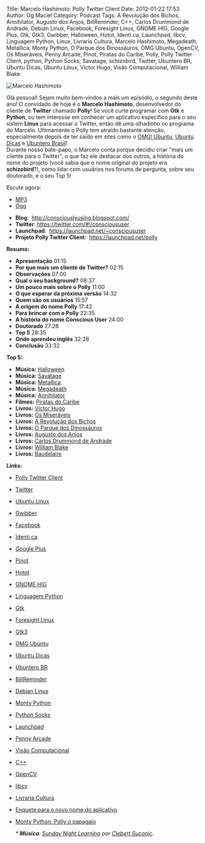 Title: Marcelo Hashimoto: Polly Twitter Client
Date: 2012-01-22 17:53
Author: Og Maciel
Category: Podcast
Tags: A Revolução dos Bichos, Annihilator, Augusto dos Anjos, BillReminder, C++, Carlos Drummond de Andrade, Debian Linux, Facebook, Foresight Linux, GNOME HIG, Google Plus, Gtk, Gtk3, Gwibber, Halloween, Hotot, Identi.ca, Launchpad, libcv, Linguagem Python, Linux, Livraria Cultura, Marcelo Hashimoto, Megadeath, Metallica, Monty Python, O Parque dos Dinossáuros, OMG Ubuntu, OpenCV, Os Miseráveis, Penny Arcade, Pinot, Piratas do Caribe, Polly, Polly Twitter Client, python, Python Socks, Savatage, schizobird, Twitter, Ubuntero BR, Ubuntu Dicas, Ubuntu Linux, Victor Hugo, Visão Computacional, William Blake

![Marcelo Hashimoto]({filename}/images/marcelohashimoto.jpg)

Olá pessoal! Sejam muito bem-vindos a mais um episódio, o segundo deste
ano! O convidado de hoje é o **Marcelo Hashimoto**, desenvolvedor do
cliente de **Twitter** chamado **Polly**! Se você curte programar com
**Gtk** e **Python**, ou tem interesse em conhecer um aplicativo
específico para o seu sistem **Linux** para acessar o Twitter, então dê
uma olhadinho no programa do Marcelo. Ultimamente o Polly tem atraído
bastante atenção, especialmente depois de ter saído em sites como o
[OMG!
Ubuntu](http://www.omgubuntu.co.uk/ "http://www.omgubuntu.co.uk/"),
[Ubuntu
Dicas](http://www.ubuntudicas.com.br/blog/ "http://www.ubuntudicas.com.br/blog/")
e [Ubuntero
Brasil](http://www.ubuntero.com.br/ "http://www.ubuntero.com.br/")!  
Durante nosso bate-papo, o Marcelo conta porque decidiu criar "mais um
cliente para o Twitter", o que faz ele destacar dos outros, a história
do nome do projeto (você sabia que o nome original do projeto era
**schizobird**?), como lidar com usuários nos forums de pergunta, sobre
seu doutorado, e o seu Top 5!

Escute agora:

* [MP3](http://downloads.ogmaciel.com/castalio-podcast-28.mp3)
* [Ogg](http://downloads.ogmaciel.com/castalio-podcast-28.ogg)

-   **Blog**:  <http://consciouslyusing.blogspot.com/>
-   **Twitter**: <https://twitter.com/#!/conscioususer>
-   **Launchpad**:  <https://launchpad.net/~conscioususer>
-   **Projeto Polly Twitter Client**:  <https://launchpad.net/polly>

**Resumo:**

-   **Apresentação** 01:15
-   **Por que mais um cliente de Twitter?** 02:15
-   **Observações** 07:00
-   **Qual o seu background?** 08:37
-   **Um pouco mais sobre o Polly** 11:00
-   **O que esperar da próxima versão** 14:32
-   **Quem são os usuários** 15:57
-   **A origem do nome Polly** 17:42
-   **Para brincar com o Polly** 22:35
-   **A história do nome Conscious User** 24:00
-   **Doutorado** 27:26
-   **Top 5** 28:35
-   **Onde aprendeu inglês** 32:28
-   **Conclusão** 33:32

**Top 5:**

-   **Música:** [Halloween](http://www.last.fm/search?q=Halloween)
-   **Música:** [Savatage](http://www.last.fm/search?q=Savatage)
-   **Música:** [Metallica](http://www.last.fm/search?q=Metallica)
-   **Música:** [Megadeath](http://www.last.fm/search?q=Megadeath)
-   **Música:** [Annihilator](http://www.last.fm/search?q=Annihilator)
-   **Filmes:** [Piratas do
    Caribe](http://www.imdb.com/find?s=all&q=Piratas+do+Caribe)
-   **Livros:** [Victor
    Hugo](http://www.amazon.com/s/ref=nb_sb_noss?url=search-alias%3Dstripbooks&field-keywords=Victor+Hugo)
-   **Livros:** [Os
    Miseráveis](http://www.amazon.com/s/ref=nb_sb_noss?url=search-alias%3Dstripbooks&field-keywords=Os+Miseráveis)
-   **Livros:** [A Revolução dos
    Bichos](http://www.amazon.com/s/ref=nb_sb_noss?url=search-alias%3Dstripbooks&field-keywords=A+Revolução+dos+Bichos)
-   **Livros:** [O Parque dos
    Dinossáuros](http://www.amazon.com/s/ref=nb_sb_noss?url=search-alias%3Dstripbooks&field-keywords=O+Parque+dos+Dinossáuros)
-   **Livros:** [Augusto dos
    Anjos](http://www.amazon.com/s/ref=nb_sb_noss?url=search-alias%3Dstripbooks&field-keywords=Augusto+dos+Anjos)
-   **Livros:** [Carlos Drummond de
    Andrade](http://www.amazon.com/s/ref=nb_sb_noss?url=search-alias%3Dstripbooks&field-keywords=Carlos+Drummond+de+Andrade)
-   **Livros:** [William
    Blake](http://www.amazon.com/s/ref=nb_sb_noss?url=search-alias%3Dstripbooks&field-keywords=William+Blake)
-   **Livros:**
    [Baudelaire](http://www.amazon.com/s/ref=nb_sb_noss?url=search-alias%3Dstripbooks&field-keywords=Baudelaire)

**Links:**

-   [Polly Twitter
    Client](https://duckduckgo.com/?q=Polly+Twitter+Client)
-   [Twitter](https://duckduckgo.com/?q=Twitter)
-   [Ubuntu Linux](https://duckduckgo.com/?q=Ubuntu+Linux)
-   [Gwibber](https://duckduckgo.com/?q=Gwibber)
-   [Facebook](https://duckduckgo.com/?q=Facebook)
-   [Identi.ca](https://duckduckgo.com/?q=Identi.ca)
-   [Google Plus](https://duckduckgo.com/?q=Google+Plus)
-   [Pinot](https://duckduckgo.com/?q=Pinot)
-   [Hotot](https://duckduckgo.com/?q=Hotot)
-   [GNOME HIG](https://duckduckgo.com/?q=GNOME+HIG)
-   [Linguagem Python](https://duckduckgo.com/?q=Linguagem+Python)
-   [Gtk](https://duckduckgo.com/?q=Gtk)
-   [Foresight Linux](https://duckduckgo.com/?q=Foresight+Linux)
-   [Gtk3](https://duckduckgo.com/?q=Gtk3)
-   [OMG Ubuntu](https://duckduckgo.com/?q=OMG+Ubuntu)
-   [Ubuntu Dicas](https://duckduckgo.com/?q=Ubuntu+Dicas)
-   [Ubuntero BR](https://duckduckgo.com/?q=Ubuntero+BR)
-   [BillReminder](https://duckduckgo.com/?q=BillReminder)
-   [Debian Linux](https://duckduckgo.com/?q=Debian+Linux)
-   [Monty Python](https://duckduckgo.com/?q=Monty+Python)
-   [Python Socks](https://duckduckgo.com/?q=Python+Socks)
-   [Launchpad](https://duckduckgo.com/?q=Launchpad)
-   [Penny Arcade](https://duckduckgo.com/?q=Penny+Arcade)
-   [Visão Computacional](https://duckduckgo.com/?q=Visão+Computacional)
-   [C++](https://duckduckgo.com/?q=C++)
-   [OpenCV](https://duckduckgo.com/?q=OpenCV)
-   [libcv](https://duckduckgo.com/?q=libcv)
-   [Livraria Cultura](https://duckduckgo.com/?q=Livraria+Cultura)
-   [Enquete para o novo nome do
    aplicativo](http://www.omgubuntu.co.uk/2011/07/scizobird-seeking/ "http://www.omgubuntu.co.uk/2011/07/scizobird-seeking/")
-   [Monty Python: Polly o
    papagaio](http://www.myspace.com/video/vid/1390811 "http://www.myspace.com/video/vid/1390811")

    *\* **Música**: [Sunday Night
    Learning](http://soundcloud.com/clebertsuconic/sunday-night-lerning "http://soundcloud.com/clebertsuconic/sunday-night-lerning")
    por [Clebert
    Suconic](http://soundcloud.com/clebertsuconic "http://soundcloud.com/clebertsuconic").*
